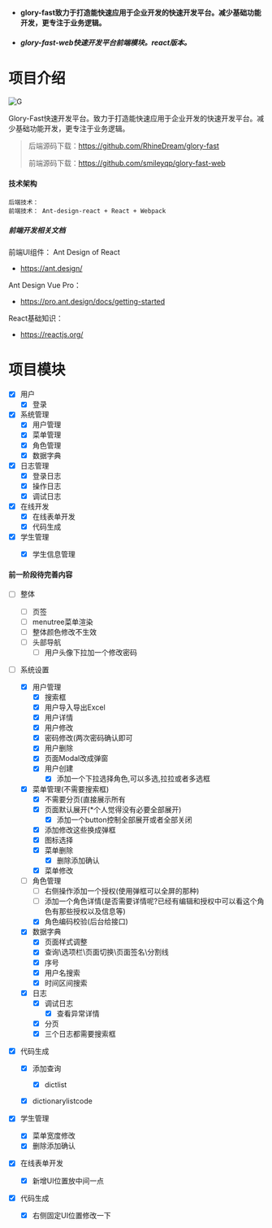 - #### glory-fast致力于打造能快速应用于企业开发的快速开发平台。减少基础功能开发，更专注于业务逻辑。
- ##### glory-fast-web快速开发平台前端模块。react版本。


# 项目介绍

![G](https://img-blog.csdnimg.cn/20200525161050351.png)





Glory-Fast快速开发平台。致力于打造能快速应用于企业开发的快速开发平台。减少基础功能开发，更专注于业务逻辑。

> 后端源码下载：<https://github.com/RhineDream/glory-fast>
>
> 前端源码下载：<https://github.com/smileyqp/glory-fast-web>

#### 技术架构

```shell
后端技术： 
前端技术： Ant-design-react + React + Webpack 
```

##### 前端开发相关文档

前端UI组件： Ant Design of React

- <https://ant.design/>

Ant Design Vue Pro：

- <https://pro.ant.design/docs/getting-started>

React基础知识：

- <https://reactjs.org/>


# 项目模块

- [x] 用户
    - [x] 登录
- [x] 系统管理
    - [x] 用户管理
    - [x] 菜单管理
    - [x] 角色管理
    - [x] 数据字典
- [x] 日志管理
    - [x] 登录日志
    - [x] 操作日志
    - [x] 调试日志
- [x] 在线开发
    - [x] 在线表单开发
    - [x] 代码生成
- [x] 学生管理
    - [x] 学生信息管理





#### 前一阶段待完善内容


- [ ] 整体

  - [ ] 页签
  - [ ] menutree菜单渲染
  - [ ] 整体颜色修改不生效
  - [ ] 头部导航
    - [ ] 用户头像下拉加一个修改密码

- [ ] 系统设置

  - [x] 用户管理
    - [x] 搜索框
    - [x] 用户导入导出Excel
    - [x] 用户详情
    - [x] 用户修改
    - [x] 密码修改(两次密码确认即可
    - [x] 用户删除
    - [x] 页面Modal改成弹窗
    - [x] 用户创建
      - [x] 添加一个下拉选择角色,可以多选,拉拉或者多选框
  - [x] 菜单管理(不需要搜索框)
    - [x] 不需要分页(直接展示所有
    - [x] 页面默认展开(*个人觉得没有必要全部展开)
      - [x] 添加一个button控制全部展开或者全部关闭
    - [x] 添加修改这些换成弹框
    - [x] 图标选择
    - [x] 菜单删除
      - [x] 删除添加确认
    - [x] 菜单修改
  - [ ] 角色管理
    - [ ] 右侧操作添加一个授权(使用弹框可以全屏的那种)
    - [ ] 添加一个角色详情(是否需要详情呢?已经有编辑和授权中可以看这个角色有那些授权以及信息等)
    - [x] 角色编码校验(后台给接口)
  - [x] 数据字典
    - [x] 页面样式调整
    - [x] 查询\选项栏\页面切换\页面签名\分割线
    - [x] 序号
    - [x] 用户名搜索
    - [x] 时间区间搜索
  - [x] 日志
    - [x] 调试日志
      - [x] 查看异常详情
    - [x] 分页
    - [x] 三个日志都需要搜索框

- [x] 代码生成

  - [x] 添加查询

    - [x] dictlist
  - [x] dictionarylistcode
  
- [x] 学生管理


    - [x] 菜单宽度修改
    - [x] 删除添加确认

- [x] 在线表单开发
  
  - [x] 新增UI位置放中间一点
  
- [x] 代码生成
  
    - [x] 右侧固定UI位置修改一下
    
    
    
    